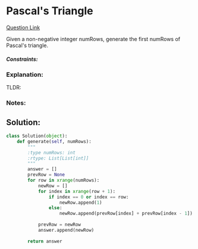 # Pascal's Triangle  

[Question Link](https://leetcode.com/problems/pascals-triangle/)  

Given a non-negative integer numRows, generate the first numRows of Pascal's triangle.  

##### Constraints:

### Explanation:
TLDR: 

### Notes:


## Solution:
```Python
class Solution(object):
    def generate(self, numRows):
        """
        :type numRows: int
        :rtype: List[List[int]]
        """
        answer = []
        prevRow = None
        for row in xrange(numRows):
            newRow = []
            for index in xrange(row + 1):
                if index == 0 or index == row:
                    newRow.append(1)
                else:
                    newRow.append(prevRow[index] + prevRow[index - 1])
                    
            prevRow = newRow
            answer.append(newRow)
                    
        return answer
```